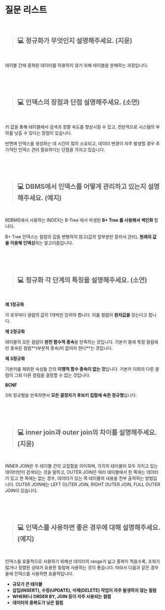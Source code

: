 # 질문 리스트

<br>

> ## 💻 정규화가 무엇인지 설명해주세요. (지윤)
<br>

테이블 간에 중복된 데이터를 허용하지 않기 위해 테이블을 분해하는 과정입니다.

<br><br><br>

> ## 💻 인덱스의 장점과 단점 설명해주세요. (소연)
<br>

키 값을 통해 테이블에서 검색과 정렬 속도를 향상시킬 수 있고, 전반적으로 시스템의 부하를 낮출 수 있다는 장점이 있습니다.

반면에 인덱스를 생성하는 데 시간이 많이 소요되고, 데이터 변경이 자주 발생할 경우 추가적인 인덱스 관리 필요하다는 단점을 가지고 있습니다.

<br><br><br>

> ## 💻 DBMS에서 인덱스를 어떻게 관리하고 있는지 설명해주세요. (예지)
<br>

RDBMS에서 사용하는 INDEX는 B-Tree 에서 파생된 **B+ Tree 를 사용해서 색인화**
합니다.

B+ Tree 인덱스는 컬럼의 값을 변형하지 않고(값의 앞부분만 잘라서 관리), **원래의 값을 이용해 인덱싱**하는 알고리즘입니다.

<br><br><br>

> ## 💻 정규화 각 단계의 특징을 설명해주세요. (소연)
<br>

**제 1정규화**

각 로우마다 컬럼의 값이 1개씩만 있어야 합니다. 이를 컬럼이 **원자값을** 갖는다고 합니다.

**제 2정규화**

테이블의 모든 컬럼이 **완전 함수적 종속**을 만족하는 것입니다. 기본키 중에 특정 컬럼에만 종속된 컬럼**(부분적 종속)이 없어야 한다**는 것입니다.

**제 3정규화**

기본키를 제외한 속성들 간의 **이행적 함수 종속이 없는 것**입니다. 기본키 이외의 다른 컬럼이 그외 다른 컬럼을 결정할 수 없는 것입니다.

**BCNF**

3차 정규형을 만족하면서 **모든 결정자가 후보키 집합에 속한 정규형**입니다.

<br><br><br>

> ## 💻 inner join과 outer join의 차이를 설명해주세요. (지윤)
<br>

INNER JOIN은 두 테이블 간의 교집합을 의미하며, 각각의 테이블이 모두 가지고 있는 데이터만이 검색되는 것을 말하고, OUTER JOIN은 여러 테이블에서 한 쪽에는 데이터가 있고 한 쪽에는 없는 경우, 데이터가 있는 쪽 테이블의 내용을 전부 출력하는 방법입니다. OUTER JOIN에는 LEFT OUTER JOIN, RIGHT OUTER JOIN, FULL OUTER JOIN이 있습니다.

<br><br><br>

> ## 💻 인덱스를 사용하면 좋은 경우에 대해 설명해주세요. (예지)
<br>

인덱스를 효율적으로 사용하기 위해선 데이터의 range가 넓고 중복이 적을수록, 조회가 많거나 정렬된 상태가 유용한 컬럼에 사용하는 것이 좋습니다. 따라서 다음과 같은 경우들에 인덱스를 사용하면 효율적입니다.

- **규모가 큰 테이블**
- **삽입(INSERT), 수정(UPDATE), 삭제(DELETE) 작업이 자주 발생하지 않는 컬럼**
- **WHERE나 ORDER BY, JOIN 등이 자주 사용되는 컬럼**
- **데이터의 중복도가 낮은 컬럼**
